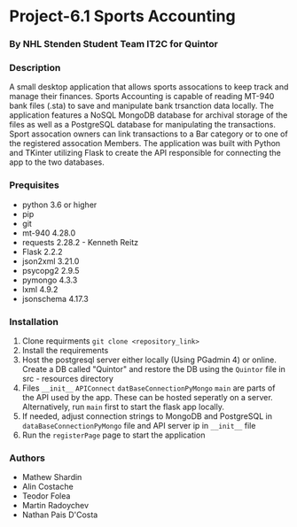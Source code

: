# Project-6.1 Sports Accounting
### By NHL Stenden Student Team IT2C for Quintor

<h3> Description </h3>
A small desktop application that allows sports assocations to keep track and manage their finances. Sports Accounting is capable of reading MT-940 bank files (.sta) to save and manipulate bank trsanction data locally. The application features a NoSQL MongoDB database for archival storage of the files as well as a PostgreSQL database for manipulating the transactions. 
Sport assocation owners can link transactions to a Bar category or to one of the registered assocation Members.
The application was built with Python and TKinter utilizing Flask to create the API responsible for connecting the app to the two databases.


<h3> Prequisites </h3>

* python 3.6 or higher
* pip
* git
* mt-940 4.28.0
* requests 2.28.2 - Kenneth Reitz
* Flask 2.2.2
* json2xml 3.21.0
* psycopg2 2.9.5
* pymongo 4.3.3
* lxml 4.9.2
* jsonschema 4.17.3


<h3> Installation </h3>

1. Clone requirments
    `git clone <repository_link>` 
2. Install the requirements
3. Host the postgresql server either locally (Using PGadmin 4) or online. Create a DB called "Quintor" and restore the DB using the `Quintor` file in src - resources directory 
4. Files `__init__` `APIConnect` `datBaseConnectionPyMongo` `main` are parts of the API used by the app. These can be hosted seperatly on a server. Alternatively, run `main` first to start the flask app locally.
5. If needed, adjust connection strings to MongoDB and PostgreSQL in `dataBaseConnectionPyMongo` file and API server ip in `__init__` file
6. Run the `registerPage` page to start the application 

<h3> Authors </h3>
    
* Mathew Shardin
* Alin Costache
* Teodor Folea
* Martin Radoychev
* Nathan Pais D'Costa



